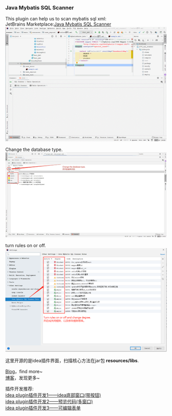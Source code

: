 [//]:#DisplayInOneLine

### Java Mybatis SQL Scanner
This plugin can help us to scan mybatis sql xml:  
JetBrains Marketplace:[Java Mybatis SQL Scanner](https://plugins.jetbrains.com/plugin/18661-java-mybatis-sql-scanner/)
![](src/main/resources/img/guide.gif)

Change the database type.
![](src/main/resources/img/changedatabase.jpeg)  

turn rules on or off.  
![](src/main/resources/img/turn.png)    

这里开源的是idea插件界面，扫描核心方法在jar包 <b>resources/libs</b>.

[Blog](https://zhangxiaofan.blog.csdn.net/)，find more~  
[博客](https://zhangxiaofan.blog.csdn.net/)，发现更多~  

插件开发推荐:  
[idea plugin插件开发1——idea底部窗口(带按钮)](https://zhangxiaofan.blog.csdn.net/article/details/123093013/)  
[idea plugin插件开发2——预览代码(多窗口)](https://zhangxiaofan.blog.csdn.net/article/details/123097015/)  
[idea plugin插件开发3——可编辑表单](https://zhangxiaofan.blog.csdn.net/article/details/123097368/)  

